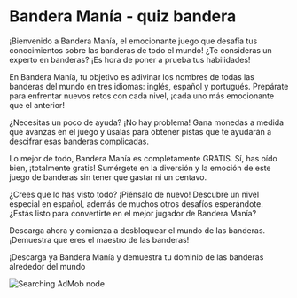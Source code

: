 # Bandera Manía - quiz bandera
¡Bienvenido a Bandera Manía, el emocionante juego que desafía tus conocimientos sobre las banderas de todo el mundo! ¿Te consideras un experto en banderas? ¡Es hora de poner a prueba tus habilidades!

En Bandera Manía, tu objetivo es adivinar los nombres de todas las banderas del mundo en tres idiomas: inglés, español y portugués. Prepárate para enfrentar nuevos retos con cada nivel, ¡cada uno más emocionante que el anterior!

¿Necesitas un poco de ayuda? ¡No hay problema! Gana monedas a medida que avanzas en el juego y úsalas para obtener pistas que te ayudarán a descifrar esas banderas complicadas.

Lo mejor de todo, Bandera Manía es completamente GRATIS. Sí, has oído bien, ¡totalmente gratis! Sumérgete en la diversión y la emoción de este juego de banderas sin tener que gastar ni un centavo.

¿Crees que lo has visto todo? ¡Piénsalo de nuevo! Descubre un nivel especial en español, además de muchos otros desafíos esperándote. ¿Estás listo para convertirte en el mejor jugador de Bandera Manía?

Descarga ahora y comienza a desbloquear el mundo de las banderas. ¡Demuestra que eres el maestro de las banderas!

¡Descarga ya Bandera Manía y demuestra tu dominio de las banderas alrededor del mundo

![Searching AdMob node](images/search_node.png)
